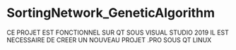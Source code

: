# SortingNetwork_GeneticAlgorithm
CE PROJET EST FONCTIONNEL SUR QT SOUS VISUAL STUDIO 2019
IL EST NECESSAIRE DE CREER UN NOUVEAU PROJET .PRO SOUS QT LINUX
